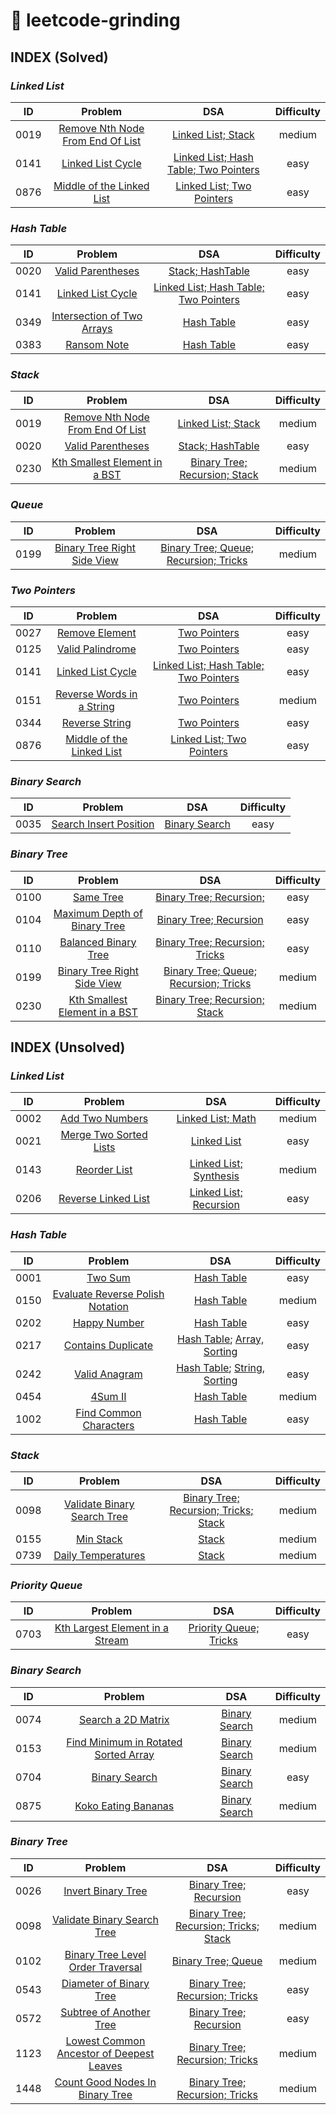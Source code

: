 # 🎯 leetcode-grinding

## INDEX (Solved)

### *Linked List*
|               ID               |                               Problem                                  |     DSA     | Difficulty |
|:------------------------------:|:----------------------------------------------------------------------:|:-----------:|:----------:|
|0019|[Remove Nth Node From End Of List](https://leetcode.cn/problems/remove-nth-node-from-end-of-list/description/)|[Linked List; Stack](./source/cpp/0019.cpp)|   medium   |
|0141|[Linked List Cycle](https://leetcode.cn/problems/linked-list-cycle/description/)|[Linked List; Hash Table; Two Pointers](./source/cpp/0141.cpp)|   easy   |
|0876|[Middle of the Linked List](https://leetcode.cn/problems/middle-of-the-linked-list/description/)|[Linked List; Two Pointers](./source/cpp/0876.cpp)|   easy   |


### *Hash Table*
|               ID               |                               Problem                                  |     DSA     | Difficulty |
|:------------------------------:|:----------------------------------------------------------------------:|:-----------:|:----------:|
|0020|[Valid Parentheses](https://leetcode.cn/problems/valid-parentheses/description/)|[Stack; HashTable](./source/cpp/0020.cpp)|   easy   |
|0141|[Linked List Cycle](https://leetcode.cn/problems/linked-list-cycle/description/)|[Linked List; Hash Table; Two Pointers](./source/cpp/0141.cpp)|   easy   |
|0349|[Intersection of Two Arrays](https://leetcode.cn/problems/intersection-of-two-arrays/description/)|[Hash Table](./source/cpp/0349.cpp)|   easy   |
|0383|[Ransom Note](https://leetcode.cn/problems/ransom-note/description/)|[Hash Table](./source/cpp/0383.cpp)|   easy   |


### *Stack*
|               ID               |                               Problem                                  |     DSA     | Difficulty |
|:------------------------------:|:----------------------------------------------------------------------:|:-----------:|:----------:|
|0019|[Remove Nth Node From End Of List](https://leetcode.cn/problems/remove-nth-node-from-end-of-list/description/)|[Linked List; Stack](./source/cpp/0019.cpp)|   medium   |
|0020|[Valid Parentheses](https://leetcode.cn/problems/valid-parentheses/description/)|[Stack; HashTable](./source/cpp/0020.cpp)|   easy   |
|0230|[Kth Smallest Element in a BST](https://leetcode.cn/problems/kth-smallest-element-in-a-bst/description/)|[Binary Tree; Recursion; Stack](./source/cpp/0230.cpp)|   medium   |


### *Queue*
|               ID               |                               Problem                                  |     DSA     | Difficulty |
|:------------------------------:|:----------------------------------------------------------------------:|:-----------:|:----------:|
|0199|[Binary Tree Right Side View](https://leetcode.cn/problems/binary-tree-right-side-view/description/)|[Binary Tree; Queue; Recursion; Tricks](./source/cpp/0199.cpp)|   medium   |


### *Two Pointers*
|               ID               |                               Problem                                  |     DSA     | Difficulty |
|:------------------------------:|:----------------------------------------------------------------------:|:-----------:|:----------:|
|0027|[Remove Element](https://leetcode.cn/problems/remove-element/description/)|[Two Pointers](./source/cpp/0027.cpp)|   easy   |
|0125|[Valid Palindrome](https://leetcode.cn/problems/valid-palindrome/description/)|[Two Pointers](./source/cpp/0125.cpp)|   easy   |
|0141|[Linked List Cycle](https://leetcode.cn/problems/linked-list-cycle/description/)|[Linked List; Hash Table; Two Pointers](./source/cpp/0141.cpp)|   easy   |
|0151|[Reverse Words in a String](https://leetcode.cn/problems/reverse-words-in-a-string/description/)|[Two Pointers](./source/cpp/0151.cpp)|   medium   |
|0344|[Reverse String](https://leetcode.cn/problems/reverse-string/description/)|[Two Pointers](./source/cpp/0344.cpp)|   easy   |
|0876|[Middle of the Linked List](https://leetcode.cn/problems/middle-of-the-linked-list/description/)|[Linked List; Two Pointers](./source/cpp/0876.cpp)|   easy   |


### *Binary Search*
|               ID               |                               Problem                                  |     DSA     | Difficulty |
|:------------------------------:|:----------------------------------------------------------------------:|:-----------:|:----------:|
|0035|[Search Insert Position](https://leetcode.cn/problems/search-insert-position/description/)|[Binary Search](./source/cpp/0035.cpp)|   easy   |


### *Binary Tree*
|               ID               |                               Problem                                  |     DSA     | Difficulty |
|:------------------------------:|:----------------------------------------------------------------------:|:-----------:|:----------:|
|0100|[Same Tree](https://leetcode.cn/problems/same-tree/description/)|[Binary Tree; Recursion;](./source/cpp/0100.cpp)|   easy   |
|0104|[Maximum Depth of Binary Tree](https://leetcode.cn/problems/maximum-depth-of-binary-tree/description/)|[Binary Tree; Recursion](./source/cpp/0104.cpp)|   easy   |
|0110|[Balanced Binary Tree](https://leetcode.cn/problems/balanced-binary-tree/description/)|[Binary Tree; Recursion; Tricks](./source/cpp/0110.cpp)|   easy   |
|0199|[Binary Tree Right Side View](https://leetcode.cn/problems/binary-tree-right-side-view/description/)|[Binary Tree; Queue; Recursion; Tricks](./source/cpp/0199.cpp)|   medium   |
|0230|[Kth Smallest Element in a BST](https://leetcode.cn/problems/kth-smallest-element-in-a-bst/description/)|[Binary Tree; Recursion; Stack](./source/cpp/0230.cpp)|   medium   |


## INDEX (Unsolved)

### *Linked List*
|               ID               |                               Problem                                  |     DSA     | Difficulty |
|:------------------------------:|:----------------------------------------------------------------------:|:-------------:|:----------:|
|0002|[Add Two Numbers](https://leetcode.cn/problems/add-two-numbers/description/)|[Linked List; Math](./source/cpp/unsolved/0002.cpp)|   medium   |
|0021|[Merge Two Sorted Lists](https://leetcode.cn/problems/merge-two-sorted-lists/description/)|[Linked List](./source/cpp/unsolved/0021.cpp)|   easy   |
|0143|[Reorder List](https://leetcode.cn/problems/reorder-list/description/)|[Linked List; Synthesis](./source/cpp/unsolved/0143.cpp)|   medium   |
|0206|[Reverse Linked List](https://leetcode.cn/problems/reverse-linked-list/description/)|[Linked List; Recursion](./source/cpp/unsolved/0206.cpp)|   easy   |


### *Hash Table*
|               ID               |                               Problem                                  |     DSA     | Difficulty |
|:------------------------------:|:----------------------------------------------------------------------:|:-------------:|:----------:|
|0001|[Two Sum](https://leetcode.cn/problems/two-sum/description/)|[Hash Table](./soure/cpp/unsolved/0001.cpp)|   easy   |
|0150|[Evaluate Reverse Polish Notation](https://leetcode.cn/problems/evaluate-reverse-polish-notation/description/)|[Hash Table](./source/cpp/unsolved/0155.cpp)|   medium   |
|0202|[Happy Number](https://leetcode.cn/problems/happy-number/description/)|[Hash Table](./source/cpp/unsolved/0202.cpp)|   easy   |
|0217|[Contains Duplicate](https://leetcode.cn/problems/contains-duplicate/description/)|[Hash Table](./source/cpp/unsolved/0217.cpp); [Array, Sorting](./source/c/unsolved/0217.c)|   easy   |
|0242|[Valid Anagram](https://leetcode.cn/problems/valid-anagram/description/)|[Hash Table](./source/cpp/unsolved/0242.cpp); [String, Sorting](./source/c/unsolved/0242.c)|   easy   |
|0454|[4Sum II](https://leetcode.cn/problems/4sum-ii/description/)|[Hash Table](./source/cpp/unsolved/0454.cpp)|   medium   |
|1002|[Find Common Characters](https://leetcode.cn/problems/find-common-characters/description/)|[Hash Table](./source/cpp/unsolved/1002.cpp)|   easy   |


### *Stack*
|               ID               |                               Problem                                  |     DSA     | Difficulty |
|:------------------------------:|:----------------------------------------------------------------------:|:-------------:|:----------:|
|0098|[Validate Binary Search Tree](https://leetcode.cn/problems/validate-binary-search-tree/description/)|[Binary Tree; Recursion; Tricks; Stack](./source/cpp/unsolved/0098.cpp)|   medium   |
|0155|[Min Stack](https://leetcode.cn/problems/min-stack/description/)|[Stack](./source/cpp/unsolved/0155.cpp)|   medium   |
|0739|[Daily Temperatures](https://leetcode.cn/problems/daily-temperatures/description/)|[Stack](./source/cpp/unsolved/0739.cpp)|   medium   |


### *Priority Queue*
|               ID               |                               Problem                                  |     DSA     | Difficulty |
|:------------------------------:|:----------------------------------------------------------------------:|:-------------:|:----------:|
|0703|[Kth Largest Element in a Stream](https://leetcode.cn/problems/kth-largest-element-in-a-stream/description/)|[Priority Queue; Tricks](./source/cpp/unsolved/0703.cpp)|   easy   |



### *Binary Search*
|               ID               |                               Problem                                  |     DSA     | Difficulty |
|:------------------------------:|:----------------------------------------------------------------------:|:-------------:|:----------:|
|0074|[Search a 2D Matrix](https://leetcode.cn/problems/search-a-2d-matrix/description/)|[Binary Search](./source/cpp/unsolved/0074.cpp)|   medium   |
|0153|[Find Minimum in Rotated Sorted Array](https://leetcode.cn/problems/find-minimum-in-rotated-sorted-array/description/)|[Binary Search](./source/cpp/unsolved/0153.cpp)|   medium   |
|0704|[Binary Search](https://leetcode.cn/problems/binary-search/description/)|[Binary Search](./source/cpp/unsolved/0704.cpp)|   easy   |
|0875|[Koko Eating Bananas](https://leetcode.cn/problems/koko-eating-bananas/description/)|[Binary Search](./source/cpp/unsolved/0875.cpp)|   medium   |


### *Binary Tree*
|               ID               |                               Problem                                  |     DSA     | Difficulty |
|:------------------------------:|:----------------------------------------------------------------------:|:-------------:|:----------:|
|0026|[Invert Binary Tree](https://leetcode.cn/problems/invert-binary-tree/description/)|[Binary Tree; Recursion](./source/cpp/unsolved/0026.cpp)|   easy   |
|0098|[Validate Binary Search Tree](https://leetcode.cn/problems/validate-binary-search-tree/description/)|[Binary Tree; Recursion; Tricks; Stack](./source/cpp/unsolved/0098.cpp)|   medium   |
|0102|[Binary Tree Level Order Traversal](https://leetcode.cn/problems/binary-tree-level-order-traversal/description/)|[Binary Tree; Queue](./source/cpp/unsolved/0102.cpp)|   medium   |
|0543|[Diameter of Binary Tree](https://leetcode.cn/problems/diameter-of-binary-tree/description/)|[Binary Tree; Recursion; Tricks](./source/cpp/unsolved/0543.cpp)|   easy   |
|0572|[Subtree of Another Tree](https://leetcode.cn/problems/subtree-of-another-tree/description/)|[Binary Tree; Recursion](./source/cpp/unsolved/0572.cpp)|   easy   |
|1123|[Lowest Common Ancestor of Deepest Leaves](https://leetcode.cn/problems/lowest-common-ancestor-of-deepest-leaves/description/)|[Binary Tree; Recursion; Tricks](./source/cpp/unsolved/1123.cpp)|   medium   |
|1448|[Count Good Nodes In Binary Tree](https://leetcode.cn/problems/count-good-nodes-in-binary-tree/description/)|[Binary Tree; Recursion; Tricks](./source/cpp/unsolved/1448.cpp)|   medium   |
